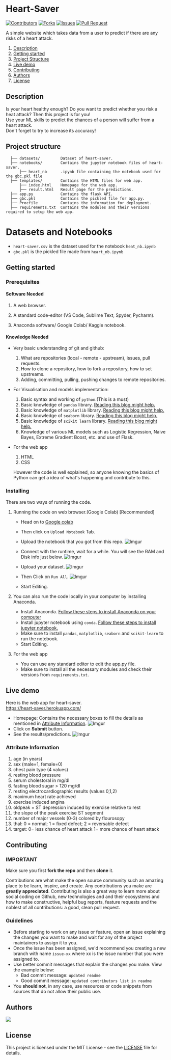 # Heart-Saver

[![Contributors](https://img.shields.io/github/contributors/dsckgec/heart-saver.svg)](https://github.com/dsckgec/heart-saver/graphs/contributors) [![Forks](https://img.shields.io/github/forks/dsckgec/heart-saver.svg)](https://github.com/dsckgec/heart-saver/network/members) [![Issues](https://img.shields.io/github/issues/dsckgec/heart-saver.svg)](https://github.com/dsckgec/heart-saver/issues) [![Pull Request](https://img.shields.io/github/issues-pr-closed-raw/dsckgec/heart-saver)](https://github.com/dsckgec/heart-saver/pulls)

A simple website which takes data from a user to predict if there are any risks of a heart attack.


1. [Description](#description)
2. [Getting started](#getting-started)
3. [Project Structure](#project-structure)
4. [Live demo](#live-demo)
5. [Contributing](#contributing)
6. [Authors](#authors)
7. [License](#license)

## Description

Is your heart healthy enough? Do you want to predict whether you risk a heat attack? Then this project is for you!<br/>
Use your ML skills to predict the chances of a person will suffer from a heart attack.<br/> Don't forget to try to increase its accuracy!

## Project structure

```
  ├── datasets/         Dataset of heart-saver.
  ├── notebooks/        Contains the jupyter notebook files of heart-saver.
      ├── heart_nb      .ipynb file containing the notebook used for the gbc.pkl file  
  ├── templates/        Contains the HTML files for web app.
      ├── index.html    Homepage for the web app.
      ├── result.html   Result page for the predictions.    
  ├── app.py            Contains the flask API.
  ├── gbc.pkl           Contains the pickled file for app.py.
  ├── Procfile          Contains the information for deployment.
  ├── requirements.txt  Contains the modules and their versions required to setup the web app.
```
# Datasets and Notebooks

- `heart-saver.csv` is the dataset used for the notebook `heat_nb.ipynb`
- `gbc.pkl` is the pickled file made from `heart_nb.ipynb`

## Getting started


### Prerequisites

#### Software Needed
 
  1. A web browser. 

  2. A standard code-editor (VS Code, Sublime Text, Spyder, Pycharm).
         
  3. Anaconda software/ Google Colab/ Kaggle notebook.

#### Knowledge Needed
- Very basic understanding of git and github:

    1.  What are repositories (local - remote - upstream), issues, pull requests.
    2.   How to clone a repository, how to fork a repository, how to set upstreams.
    3.   Adding, committing, pulling, pushing changes to remote repositories.

- For Visualisation and models implementation:
 
    1. Basic syntax and working of ```python```.(This is a must)
    2. Basic knowledge of ```pandas``` library. [Reading this blog might help.](https://www.dataquest.io/blog/pandas-python-tutorial/)
    3. Basic knowledge of ```matplotlib``` library. [Reading this blog might help.](https://blog.quantinsti.com/python-matplotlib-tutorial/)
    4. Basic knowledge of ```seaborn``` library. [Reading this blog might help.](https://www.mygreatlearning.com/blog/seaborn-tutorial/)
    5. Basic knowledge of ```scikit learn``` library. [Reading this blog might help.](https://www.dataquest.io/blog/sci-kit-learn-tutorial/)
    6. Knowledge of various ML models such as Logistic Regression, Naive Bayes, Extreme Gradient Boost, etc. and use of Flask.

- For the web app
    1. HTML
    2. CSS   

  However the code is well explained, so anyone knowing the basics of Python can get a idea of what's happening and contribute to this.

### Installing

There are two ways of running the code.
  1. Running the code on web browser.(Google Colab) [Recommended]
      - Head on to [Google colab](https://www.colab.research.google.com)
      - Then click on ```Upload Notebook``` Tab.
      - Upload the notebook that you got from this repo.
        ![Imgur](https://i.imgur.com/a4zM1GW.png)

      - Connect with the runtime, wait for a while. You will see the RAM and Disk info just below.
        ![Imgur](https://i.imgur.com/YYbpnMv.png)

      - Upload your dataset.
        ![Imgur](https://i.imgur.com/YpgxLfE.png)

      - Then Click on ```Run All```.
        ![Imgur](https://i.imgur.com/sr8FHWB.png)

      - Start Editing.

  2. You can also run the code locally in your computer by installing Anaconda.
      - Install Anaconda. [Follow these steps to install Anaconda on your computer](https://www.edureka.co/blog/python-anaconda-tutorial/#:~:text=on%20our%20systems.-,Installation%20And%20Setup,the%20instructions%20in%20the%20setup.)
      - Install jupyter notebook using ```conda```. [Follow these steps to install jupyter notebook.](https://test-jupyter.readthedocs.io/en/latest/install.html)
      - Make sure to install ```pandas```, ```matplotlib```, ```seaborn``` and ```scikit-learn``` to run the notebook.
      - Start Editing.

  3. For the web app
      - You can use any standard editor to edit the app.py file.
      - Make sure to install all the necessary modules and check their versions from `requirements.txt`.
## Live demo

Here is the web app for heart-saver.<br>
https://heart-saver.herokuapp.com/

- Homepage: Contains the necessary boxes to fill the details as mentioned in [Attribute Information](#Attribute-Information).
  ![Imgur](https://i.imgur.com/lVnUUhI.png)
- Click on **Submit** button.
- See the results/predictions.
  ![Imgur](https://i.imgur.com/MEpdhtM.png)

### Attribute Information
1. age (in years)
2. sex (male=1, female=0)
3. chest pain type (4 values)
4. resting blood pressure
5. serum cholestoral in mg/dl
6. fasting blood sugar > 120 mg/dl
7. resting electrocardiographic results (values 0,1,2)
8. maximum heart rate achieved
9. exercise induced angina
10. oldpeak = ST depression induced by exercise relative to rest
11. the slope of the peak exercise ST segment
12. number of major vessels (0-3) colored by flourosopy
13. thal: 0 = normal; 1 = fixed defect; 2 = reversable defect
14. target: 0= less chance of heart attack 1= more chance of heart attack


## Contributing

### IMPORTANT
Make sure you first **fork the repo** and then **clone** it.

Contributions are what make the open source community such an amazing place to be learn, inspire, and create. 
Any contributions you make are **greatly appreciated**. 
Contributing is also a great way to learn more about social coding on Github, new technologies and and their ecosystems and how to make constructive, helpful bug reports, feature requests and the noblest of all contributions: a good, clean pull request.

### Guidelines

- Before starting to work on any issue or feature, open an issue explaining the changes you want to make and wait for any of the project maintainers to assign it to you.
- Once the issue has been assigned, we'd recommend you creating a new branch with name `issue-xx` where xx is the issue number that you were assigned to.
- Use better commit messages that explain the changes you make. View the example below:
    - Bad commit message: `updated readme`
    - Good commit message: `updated contributors list in readme`
- You **should not**, in any case, use resources or code snippets from sources that do not allow their public use.

## Authors

<a href="https://github.com/DSCKGEC/heart-saver/graphs/contributors">
  <img src="https://contrib.rocks/image?repo=DSCKGEC/heart-saver" />
</a>

## License

This project is licensed under the MIT License - see the [LICENSE](LICENSE) file for details.

